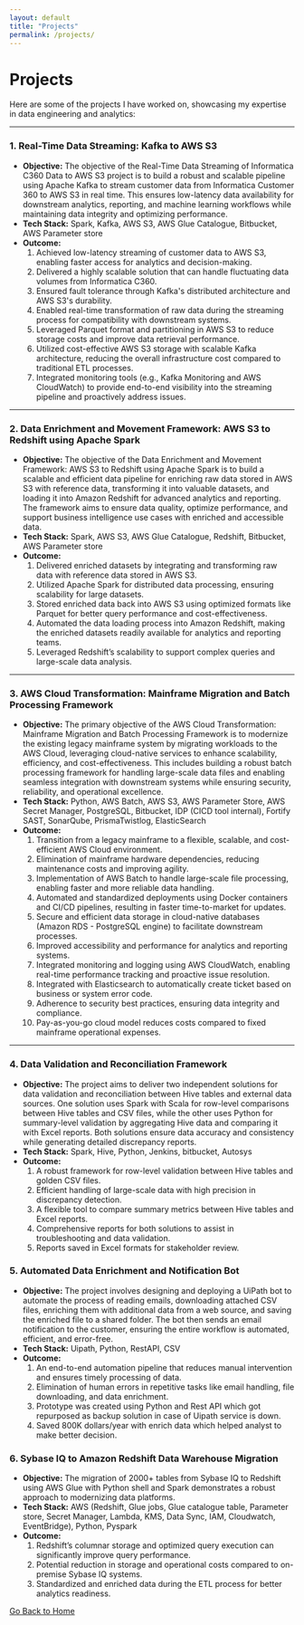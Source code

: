 ```yaml
---
layout: default
title: "Projects"
permalink: /projects/
---
```


# Projects

Here are some of the projects I have worked on, showcasing my expertise in data engineering and analytics:

---

### **1. Real-Time Data Streaming: Kafka to AWS S3**
- **Objective:** The objective of the Real-Time Data Streaming of Informatica C360 Data to AWS S3 project is to build a robust and scalable pipeline using Apache Kafka to stream customer data from Informatica Customer 360 to AWS S3 in real time. This ensures low-latency data availability for downstream analytics, reporting, and machine learning workflows while maintaining data integrity and optimizing performance.  
- **Tech Stack:** Spark, Kafka, AWS S3, AWS Glue Catalogue, Bitbucket, AWS Parameter store  
- **Outcome:**
  1. Achieved low-latency streaming of customer data to AWS S3, enabling faster access for analytics and decision-making.
  2. Delivered a highly scalable solution that can handle fluctuating data volumes from Informatica C360.
  3. Ensured fault tolerance through Kafka's distributed architecture and AWS S3's durability.
  4. Enabled real-time transformation of raw data during the streaming process for compatibility with downstream systems.
  5. Leveraged Parquet format and partitioning in AWS S3 to reduce storage costs and improve data retrieval performance.
  6. Utilized cost-effective AWS S3 storage with scalable Kafka architecture, reducing the overall infrastructure cost compared to traditional ETL processes.
  7. Integrated monitoring tools (e.g., Kafka Monitoring and AWS CloudWatch) to provide end-to-end visibility into the streaming pipeline and proactively address issues.

---

### **2. Data Enrichment and Movement Framework: AWS S3 to Redshift using Apache Spark**
- **Objective:** The objective of the Data Enrichment and Movement Framework: AWS S3 to Redshift using Apache Spark is to build a scalable and efficient data pipeline for enriching raw data stored in AWS S3 with reference data, transforming it into valuable datasets, and loading it into Amazon Redshift for advanced analytics and reporting. The framework aims to ensure data quality, optimize performance, and support business intelligence use cases with enriched and accessible data.  
- **Tech Stack:** Spark, AWS S3, AWS Glue Catalogue, Redshift, Bitbucket, AWS Parameter store 
- **Outcome:**
  1.  Delivered enriched datasets by integrating and transforming raw data with reference data stored in AWS S3.
  2.  Utilized Apache Spark for distributed data processing, ensuring scalability for large datasets.
  3.  Stored enriched data back into AWS S3 using optimized formats like Parquet for better query performance and cost-effectiveness.
  4.  Automated the data loading process into Amazon Redshift, making the enriched datasets readily available for analytics and reporting teams.
  5.  Leveraged Redshift’s scalability to support complex queries and large-scale data analysis.

---

### **3. AWS Cloud Transformation: Mainframe Migration and Batch Processing Framework**
- **Objective:** The primary objective of the AWS Cloud Transformation: Mainframe Migration and Batch Processing Framework is to modernize the existing legacy mainframe system by migrating workloads to the AWS Cloud, leveraging cloud-native services to enhance scalability, efficiency, and cost-effectiveness. This includes building a robust batch processing framework for handling large-scale data files and enabling seamless integration with downstream systems while ensuring security, reliability, and operational excellence.  
- **Tech Stack:** Python, AWS Batch, AWS S3, AWS Parameter Store, AWS Secret Manager, PostgreSQL, Bitbucket, IDP (CICD tool internal),  Fortify SAST, SonarQube, PrismaTwistlog, ElasticSearch 
- **Outcome:**
  1. Transition from a legacy mainframe to a flexible, scalable, and cost-efficient AWS Cloud environment.
  2. Elimination of mainframe hardware dependencies, reducing maintenance costs and improving agility.
  3. Implementation of AWS Batch to handle large-scale file processing, enabling faster and more reliable data handling.
  4. Automated and standardized deployments using Docker containers and CI/CD pipelines, resulting in faster time-to-market for updates.
  5. Secure and efficient data storage in cloud-native databases (Amazon RDS - PostgreSQL engine) to facilitate downstream processes.
  6. Improved accessibility and performance for analytics and reporting systems.
  7. Integrated monitoring and logging using AWS CloudWatch, enabling real-time performance tracking and proactive issue resolution.
  8. Integrated with Elasticsearch to automatically create ticket based on business or system error code.
  9. Adherence to security best practices, ensuring data integrity and compliance.
  10. Pay-as-you-go cloud model reduces costs compared to fixed mainframe operational expenses.

---

### **4. Data Validation and Reconciliation Framework**
- **Objective:** The project aims to deliver two independent solutions for data validation and reconciliation between Hive tables and external data sources. One solution uses Spark with Scala for row-level comparisons between Hive tables and CSV files, while the other uses Python for summary-level validation by aggregating Hive data and comparing it with Excel reports. Both solutions ensure data accuracy and consistency while generating detailed discrepancy reports.
- **Tech Stack:** Spark, Hive, Python, Jenkins, bitbucket, Autosys
- **Outcome:**
  1. A robust framework for row-level validation between Hive tables and golden CSV files.
  2. Efficient handling of large-scale data with high precision in discrepancy detection.
  3. A flexible tool to compare summary metrics between Hive tables and Excel reports.
  4. Comprehensive reports for both solutions to assist in troubleshooting and data validation.
  5. Reports saved in Excel formats for stakeholder review.
 
### **5. Automated Data Enrichment and Notification Bot**
- **Objective:** The project involves designing and deploying a UiPath bot to automate the process of reading emails, downloading attached CSV files, enriching them with additional data from a web source, and saving the enriched file to a shared folder. The bot then sends an email notification to the customer, ensuring the entire workflow is automated, efficient, and error-free.
- **Tech Stack:** Uipath, Python, RestAPI, CSV
- **Outcome:**
  1. An end-to-end automation pipeline that reduces manual intervention and ensures timely processing of data.
  2. Elimination of human errors in repetitive tasks like email handling, file downloading, and data enrichment.
  3. Prototype was created using Python and Rest API which got repurposed as backup solution in case of Uipath service is down.
  4. Saved 800K dollars/year with enrich data which helped analyst to make better decision.  

### **6. Sybase IQ to Amazon Redshift Data Warehouse Migration**
- **Objective:** The migration of 2000+ tables from Sybase IQ to Redshift using AWS Glue with Python shell and Spark demonstrates a robust approach to modernizing data platforms.
- **Tech Stack:** AWS (Redshift, Glue jobs, Glue catalogue table, Parameter store, Secret Manager, Lambda, KMS, Data Sync, IAM, Cloudwatch, EventBridge), Python, Pyspark
- **Outcome:**
  1. Redshift’s columnar storage and optimized query execution can significantly improve query performance.
  2. Potential reduction in storage and operational costs compared to on-premise Sybase IQ systems.
  3. Standardized and enriched data during the ETL process for better analytics readiness.

[Go Back to Home](/)

